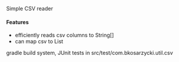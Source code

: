 Simple CSV reader

#### Features
- efficiently reads csv columns to String[]
- can map csv to List<MappedObject>


gradle build system, JUnit tests in src/test/com.bkosarzycki.util.csv
